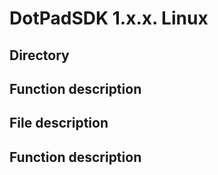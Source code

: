 # DotPadSDK 1.x.x. Linux

## Directory

## Function description

## File description

## Function description